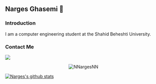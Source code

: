 ## Narges Ghasemi 🐾

### Introduction

I am a computer engineering student at the Shahid Beheshti University. 



### Contact Me

[![](https://img.shields.io/badge/-ghaseminarges79@gmail.com-black?style=for-the-badge&logo=gmail)](mailto:ghaseminarges79@gmail.com)

<p align="center"> <img src="https://github-readme-stats.vercel.app/api/top-langs/?username=NNargesNN&layout=compact" alt="NNargesNN" /> </p>



[![Narges's github stats](https://github-readme-stats.vercel.app/api?username=NNargesNN&show_icons=true&theme=midnight-purple)](https://github.com/anuraghazra/github-readme-stats)
